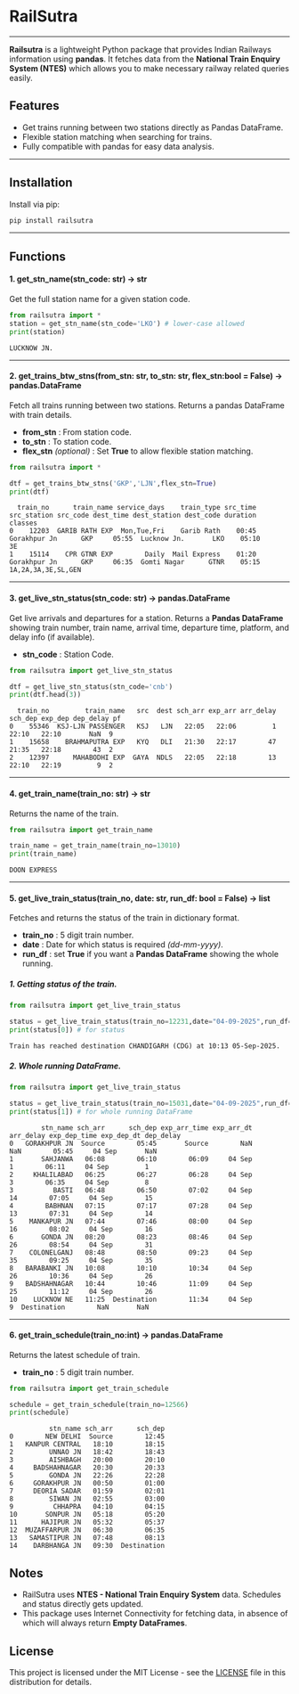 # RailSutra

---
**Railsutra** is a lightweight Python package that provides Indian Railways information using **pandas**. It fetches data from the **National Train Enquiry System (NTES)** which allows you to make necessary railway related queries easily.  

## Features

- Get trains running between two stations directly as Pandas DataFrame.  
- Flexible station matching when searching for trains.  
- Fully compatible with pandas for easy data analysis.  

---

## Installation

Install via pip:

```bash
pip install railsutra
```
---

## Functions

#### **1. get_stn_name(stn_code: str) -> str**
Get the full station name for a given station code.

```python
from railsutra import *
station = get_stn_name(stn_code='LKO') # lower-case allowed
print(station)
```
```terminal
LUCKNOW JN.
```

---

#### **2. get_trains_btw_stns(from_stn: str, to_stn: str, flex_stn:bool = False) -> pandas.DataFrame**
Fetch all trains running between two stations. Returns a pandas DataFrame with train details.

- **from_stn** : From station code.
- **to_stn** : To station code.
- **flex_stn** *(optional)* : Set **True** to allow flexible station matching.

```python
from railsutra import *

dtf = get_trains_btw_stns('GKP','LJN',flex_stn=True)
print(dtf)
```
```terminal
  train_no      train_name service_days    train_type src_time   src_station src_code dest_time dest_station dest_code duration             classes
0    12203  GARIB RATH EXP  Mon,Tue,Fri    Garib Rath    00:45  Gorakhpur Jn      GKP     05:55  Lucknow Jn.       LKO    05:10                  3E
1    15114    CPR GTNR EXP        Daily  Mail Express    01:20  Gorakhpur Jn      GKP     06:35  Gomti Nagar      GTNR    05:15  1A,2A,3A,3E,SL,GEN

```
---

#### **3. get_live_stn_status(stn_code: str) -> pandas.DataFrame**
Get live arrivals and departures for a station. Returns a **Pandas DataFrame** showing train number, train name, arrival time, departure time, platform, and delay info (if available).

- **stn_code** : Station Code.
```python
from railsutra import get_live_stn_status

dtf = get_live_stn_status(stn_code='cnb')
print(dtf.head(3))
```
```terminal
  train_no         train_name   src  dest sch_arr exp_arr arr_delay sch_dep exp_dep dep_delay pf
0    55346  KSJ-LJN PASSENGER   KSJ   LJN   22:05   22:06         1   22:10   22:10       NaN  9
1    15658    BRAHMAPUTRA EXP   KYQ   DLI   21:30   22:17        47   21:35   22:18        43  2
2    12397      MAHABODHI EXP  GAYA  NDLS   22:05   22:18        13   22:10   22:19         9  2
```
---
#### **4. get_train_name(train_no: str) -> str**
Returns the name of the train.
```python
from railsutra import get_train_name

train_name = get_train_name(train_no=13010)
print(train_name)
```
```terminal
DOON EXPRESS
```
---
#### **5. get_live_train_status(train_no, date: str, run_df: bool = False) -> list**
Fetches and returns the status of the train in dictionary format.

- **train_no** : 5 digit train number.
- **date** : Date for which status is required *(dd-mm-yyyy)*.
- **run_df** : set **True** if you want a **Pandas DataFrame** showing the whole running.

##### 1. Getting status of the train.
```python
from railsutra import get_live_train_status

status = get_live_train_status(train_no=12231,date="04-09-2025",run_df=True)
print(status[0]) # for status
```
```terminal
Train has reached destination CHANDIGARH (CDG) at 10:13 05-Sep-2025.
```
##### 2. Whole running DataFrame.
```python
from railsutra import get_live_train_status

status = get_live_train_status(train_no=15031,date="04-09-2025",run_df=True)
print(status[1]) # for whole running DataFrame
```
```terminal
        stn_name sch_arr      sch_dep exp_arr_time exp_arr_dt arr_delay exp_dep_time exp_dep_dt dep_delay
0   GORAKHPUR JN  Source        05:45       Source        NaN       NaN        05:45     04 Sep       NaN
1       SAHJANWA   06:08        06:10        06:09     04 Sep         1        06:11     04 Sep         1
2     KHALILABAD   06:25        06:27        06:28     04 Sep         3        06:35     04 Sep         8
3          BASTI   06:48        06:50        07:02     04 Sep        14        07:05     04 Sep        15
4        BABHNAN   07:15        07:17        07:28     04 Sep        13        07:31     04 Sep        14
5    MANKAPUR JN   07:44        07:46        08:00     04 Sep        16        08:02     04 Sep        16
6       GONDA JN   08:20        08:23        08:46     04 Sep        26        08:54     04 Sep        31
7    COLONELGANJ   08:48        08:50        09:23     04 Sep        35        09:25     04 Sep        35
8   BARABANKI JN   10:08        10:10        10:34     04 Sep        26        10:36     04 Sep        26
9   BADSHAHNAGAR   10:44        10:46        11:09     04 Sep        25        11:12     04 Sep        26
10    LUCKNOW NE   11:25  Destination        11:34     04 Sep         9  Destination        NaN       NaN
```
---
#### **6. get_train_schedule(train_no:int) -> pandas.DataFrame**
Returns the latest schedule of train.

- **train_no** : 5 digit train number.

```python
from railsutra import get_train_schedule

schedule = get_train_schedule(train_no=12566)
print(schedule)
```
```terminal
          stn_name sch_arr      sch_dep
0        NEW DELHI  Source        12:45
1   KANPUR CENTRAL   18:10        18:15
2         UNNAO JN   18:42        18:43
3         AISHBAGH   20:00        20:10
4     BADSHAHNAGAR   20:30        20:33
5         GONDA JN   22:26        22:28
6     GORAKHPUR JN   00:50        01:00
7     DEORIA SADAR   01:59        02:01
8         SIWAN JN   02:55        03:00
9          CHHAPRA   04:10        04:15
10       SONPUR JN   05:18        05:20
11      HAJIPUR JN   05:32        05:37
12  MUZAFFARPUR JN   06:30        06:35
13   SAMASTIPUR JN   07:48        08:13
14    DARBHANGA JN   09:30  Destination
```

## Notes
- RailSutra uses **NTES - National Train Enquiry System** data. Schedules and status directly gets updated.
- This package uses Internet Connectivity for fetching data, in absence of which will always return **Empty DataFrames**.

## License
This project is licensed under the MIT License - see the [LICENSE](https://github.com/AvinashGupta2004/railsutra/blob/main/LICENSE) file in this distribution for details.
